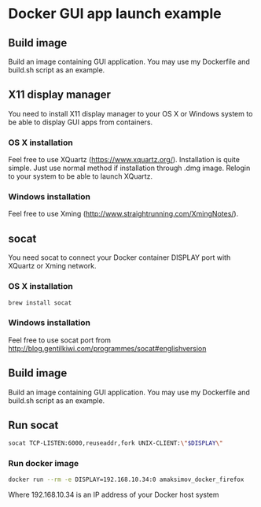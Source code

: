 # Docker GUI app launch example

## Build image

Build an image containing GUI application. You may use my Dockerfile and build.sh script as an example.

## X11 display manager

You need to install X11 display manager to your OS X or Windows system to be able to display GUI apps from containers.

### OS X installation

Feel free to use XQuartz (https://www.xquartz.org/). Installation is quite simple. Just use normal method if installation through .dmg image. Relogin to your system to be able to launch XQuartz.

### Windows installation

Feel free to use Xming (http://www.straightrunning.com/XmingNotes/). 

## socat

You need socat to connect your Docker container DISPLAY port with XQuartz or Xming network.

### OS X installation

```sh
brew install socat
```

### Windows installation

Feel free to use socat port from http://blog.gentilkiwi.com/programmes/socat#englishversion

## Build image

Build an image containing GUI application. You may use my Dockerfile and build.sh script as an example.

## Run socat

``` sh
socat TCP-LISTEN:6000,reuseaddr,fork UNIX-CLIENT:\"$DISPLAY\"
```

### Run docker image

```sh
docker run --rm -e DISPLAY=192.168.10.34:0 amaksimov_docker_firefox
```

Where 192.168.10.34 is an IP address of your Docker host system
